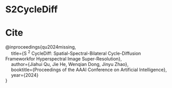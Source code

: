 # S2CycleDiff
# Cite
@inproceedings{qu2024missing,  
     &emsp; title={S $^2$ CycleDiff: Spatial-Spectral-Bilateral Cycle-Diffusion Frameworkfor Hyperspectral Image Super-Resolution},  
     &emsp; author={Jiahui Qu, Jie He, Wenqian Dong, Jinyu Zhao},  
     &emsp; booktitle={Proceedings of the AAAI Conference on Artificial Intelligence},  
     &emsp; year={2024}  
}
